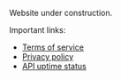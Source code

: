 Website under construction.

Important links:

* [Terms of service](./tos/)
* [Privacy policy](./privacy/)
* [API uptime status](https://sc2pte-status.lukem.net/)
